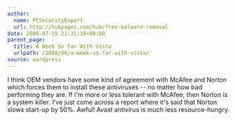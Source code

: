 ```yaml
---
author:
  name: PCSecurityExpert
  url: http://hubpages.com/hub/free-malware-removal
date: 2008-07-15 21:31:18+00:00
parent_page:
  title: A Week So Far With Vista
  urlpath: /2008/06/a-week-so-far-with-vista/
source: wordpress
---
```


I think OEM vendors have some kind of agreement with McAfee and Norton which  forces them to install these antiviruses -- no matter how bad performing they  are. If I'm more or less tolerant with McAfee, then Norton is a system killer.  I've just come across a report where it's said that Norton slows start-up by  50%. Awful! Avast antivirus is much less resource-hungry.
